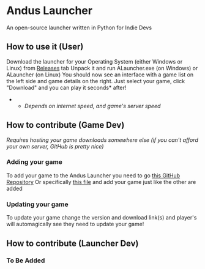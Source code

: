 # Andus Launcher
 An open-source launcher written in Python for Indie Devs
## How to use it (User)
Download the launcher for your Operating System (either Windows or Linux) from [Releases](https://github.com/anduslauncher/launcher/releases) tab
Unpack it and run ALauncher.exe (on Windows) or ALauncher (on Linux)
You should now see an interface with a game list on the left side and game details on the right.
Just select your game, click "Download" and you can play it seconds* after!

* - _Depends on internet speed, and game's server speed_

## How to contribute (Game Dev)
_Requires hosting your game downloads somewhere else (if you can't afford your own server, GitHub is pretty nice)_
### Adding your game
To add your game to the Andus Launcher you need to go [this GitHub Repository](https://github.com/anduslauncher/gamelist)
Or specifically [this file](https://github.com/anduslauncher/gamelist/blob/main/games.json) and add your game just like the other are added
### Updating your game
To update your game change the version and download link(s) and player's will automagically see they need to update your game!

## How to contribute (Launcher Dev)
### To Be Added
